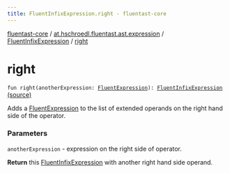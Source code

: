 ```yaml
---
title: FluentInfixExpression.right - fluentast-core
---
```


[fluentast-core](../../index.html) / [at.hschroedl.fluentast.ast.expression](../index.html) / [FluentInfixExpression](index.html) / [right](.)

# right

`fun right(anotherExpression: `[`FluentExpression`](../-fluent-expression/index.html)`): `[`FluentInfixExpression`](index.html) [(source)](http://github.com/hschroedl/fluentast/tree/master/core/at.hschroedl.fluentast/ast/expression/InfixExpression.kt#L34)

Adds a [FluentExpression](../-fluent-expression/index.html) to the list of extended operands on the right hand side
of the operator.

### Parameters

`anotherExpression` - expression on the right side of operator.

**Return**
this [FluentInfixExpression](index.html) with another right hand side operand.

